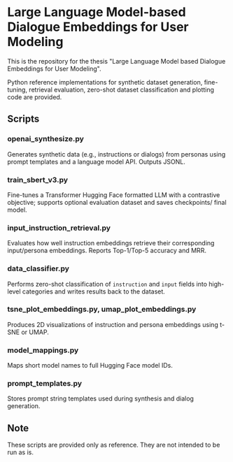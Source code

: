 # Large Language Model-based Dialogue Embeddings for User Modeling

This is the repository for the thesis "Large Language Model based Dialogue Embeddings for User Modeling".

Python reference implementations for synthetic dataset generation, fine-tuning,
retrieval evaluation, zero-shot dataset classification and plotting code are provided.

## Scripts

### openai_synthesize.py
Generates synthetic data (e.g., instructions or dialogs) from personas using prompt templates and a language model API. Outputs JSONL.

### train_sbert_v3.py
Fine-tunes a Transformer Hugging Face formatted LLM with a contrastive objective; supports optional evaluation dataset and saves checkpoints/ final model.

### input_instruction_retrieval.py
Evaluates how well instruction embeddings retrieve their corresponding input/persona embeddings. Reports Top-1/Top-5 accuracy and MRR.

### data_classifier.py
Performs zero-shot classification of `instruction` and `input` fields into high-level categories and writes results back to the dataset.

### tsne_plot_embeddings.py, umap_plot_embeddings.py
Produces 2D visualizations of instruction and persona embeddings using t-SNE or UMAP.

### model_mappings.py
Maps short model names to full Hugging Face model IDs.

### prompt_templates.py

Stores prompt string templates used during synthesis and dialog generation.

## Note

These scripts are provided only as reference. They are not intended to be run as is.

